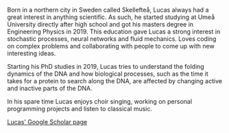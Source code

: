 Born in a northern city in Sweden called Skellefteå, Lucas always had a great interest in anything scientific. As such, he started studying at Umeå University directly after high school and got his masters degree in Engineering Physics in 2019. This education gave Lucas a strong interest in stochastic processes, neural networks and fluid mechanics. Loves coding on complex problems and collaborating with people to come up with new interesting ideas.

Starting his PhD studies in 2019, Lucas tries to understand the folding dynamics of the DNA and how biological processes, such as the time it takes for a protein to search along the DNA, are affected by changing active and inactive parts of the DNA.

In his spare time Lucas enjoys choir singing, working on personal programming projects and listen to classical music.

 [Lucas' Google Scholar page](https://scholar.google.se/citations?view_op=search_authors&mauthors=Lucas+hedström&hl=en&oi=ao)